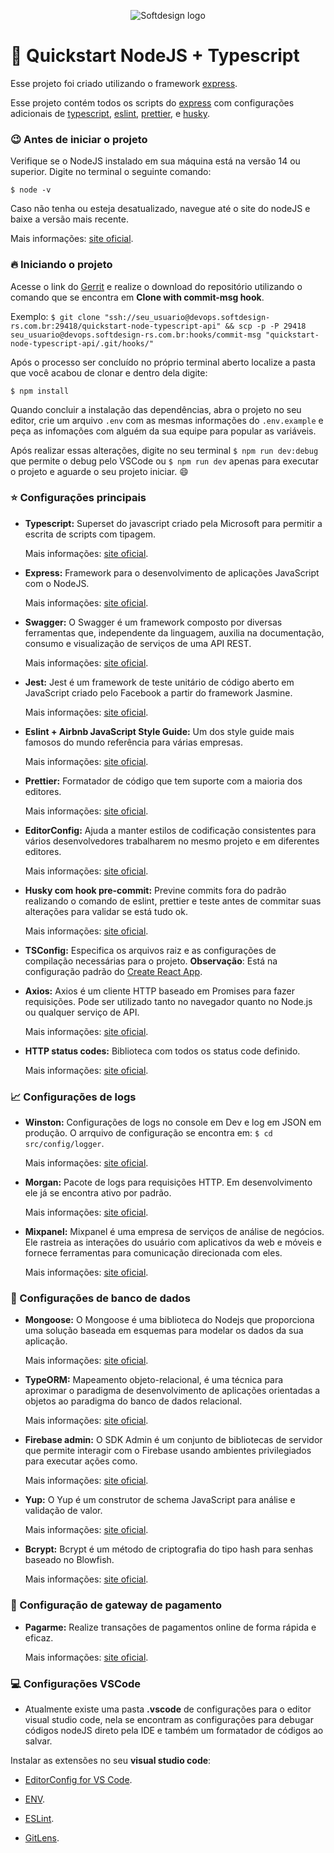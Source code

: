 <p align="center">
  <img src="https://softdesign.com.br/wp-content/themes/bones/library/images/logotipo.svg" alt="Softdesign logo" />
</p>

# :rocket: Quickstart NodeJS + Typescript

Esse projeto foi criado utilizando o framework [express]('https://expressjs.com/pt-br/').

Esse projeto contém todos os scripts do [express]('https://expressjs.com/pt-br/') com configurações adicionais de [typescript]('https://www.typescriptlang.org/'), [eslint](https://eslint.org/), [prettier](https://prettier.io/), e [husky](https://typicode.github.io/husky/#/).

### :wink: Antes de iniciar o projeto

Verifique se o NodeJS instalado em sua máquina está na versão 14 ou superior. Digite no terminal o seguinte comando:

`$ node -v`

Caso não tenha ou esteja desatualizado, navegue até o site do nodeJS e baixe a versão mais recente.

Mais informações: [site oficial](https://nodejs.org/en/).

### :fire: Iniciando o projeto

Acesse o link do [Gerrit](https://devops.softdesign-rs.com.br/gerrit/admin/repos/quickstart-node-typescript-api) e realize o download do repositório utilizando o comando que se encontra em **Clone with commit-msg hook**.

Exemplo:
`$ git clone "ssh://seu_usuario@devops.softdesign-rs.com.br:29418/quickstart-node-typescript-api" && scp -p -P 29418 seu_usuario@devops.softdesign-rs.com.br:hooks/commit-msg "quickstart-node-typescript-api/.git/hooks/"`

Após o processo ser concluído no próprio terminal aberto localize a pasta que você acabou de clonar e dentro dela digite:

`$ npm install`

Quando concluir a instalação das dependências, abra o projeto no seu editor, crie um arquivo `.env` com as mesmas informações do `.env.example` e peça as infomações com alguém da sua equipe para popular as variáveis.

Após realizar essas alterações, digite no seu terminal `$ npm run dev:debug` que permite o debug pelo VSCode ou `$ npm run dev` apenas para executar o projeto e aguarde o seu projeto iniciar. :smile:

### :star: Configurações principais

- **Typescript:**
  Superset do javascript criado pela Microsoft para permitir a escrita de scripts com tipagem.

  Mais informações: [site oficial](https://www.typescriptlang.org/).

- **Express:**
  Framework para o desenvolvimento de aplicações JavaScript com o NodeJS.

  Mais informações: [site oficial](https://expressjs.com/).

- **Swagger:**
  O Swagger é um framework composto por diversas ferramentas que, independente da linguagem, auxilia na documentação, consumo e visualização de serviços de uma API REST.

  Mais informações: [site oficial](https://swagger.io/).

- **Jest:**
  Jest é um framework de teste unitário de código aberto em JavaScript criado pelo Facebook a partir do framework Jasmine.

  Mais informações: [site oficial](https://jestjs.io/pt-BR/).

- **Eslint + Airbnb JavaScript Style Guide:**
  Um dos style guide mais famosos do mundo referência para várias empresas.

  Mais informações: [site oficial](https://github.com/airbnb/javascript).

- **Prettier:**
  Formatador de código que tem suporte com a maioria dos editores.

  Mais informações: [site oficial](https://prettier.io/).

- **EditorConfig:**
  Ajuda a manter estilos de codificação consistentes para vários desenvolvedores trabalharem no mesmo projeto e em diferentes editores.

  Mais informações: [site oficial](https://editorconfig.org/).

- **Husky com hook pre-commit:**
  Previne commits fora do padrão realizando o comando de eslint, prettier e teste antes de commitar suas alterações para validar se está tudo ok.

  Mais informações: [site oficial](https://typicode.github.io/husky/#/).

- **TSConfig:**
  Especifica os arquivos raiz e as configurações de compilação necessárias para o projeto.
  **Observação**: Está na configuração padrão do [Create React App](https://github.com/facebook/create-react-app).

- **Axios:**
  Axios é um cliente HTTP baseado em Promises para fazer requisições. Pode ser utilizado tanto no navegador quanto no Node.js ou qualquer serviço de API.

  Mais informações: [site oficial](https://axios-http.com/).

- **HTTP status codes:**
  Biblioteca com todos os status code definido.

  Mais informações: [site oficial](https://www.npmjs.com/package/http-status-codes).

### :chart_with_upwards_trend: Configurações de logs

- **Winston:**
  Configurações de logs no console em Dev e log em JSON em produção. O arrquivo de configuração se encontra em: `$ cd src/config/logger`.

  Mais informações: [site oficial](https://github.com/winstonjs/winston).

- **Morgan:**
  Pacote de logs para requisições HTTP. Em desenvolvimento ele já se encontra ativo por padrão.

  Mais informações: [site oficial](https://github.com/expressjs/morgan).

- **Mixpanel:**
  Mixpanel é uma empresa de serviços de análise de negócios. Ele rastreia as interações do usuário com aplicativos da web e móveis e fornece ferramentas para comunicação direcionada com eles.

  Mais informações: [site oficial](https://mixpanel.com/home/).

### :bank: Configurações de banco de dados

- **Mongoose:**
  O Mongoose é uma biblioteca do Nodejs que proporciona uma solução baseada em esquemas para modelar os dados da sua aplicação.

  Mais informações: [site oficial](https://mongoosejs.com/).

- **TypeORM:**
  Mapeamento objeto-relacional, é uma técnica para aproximar o paradigma de desenvolvimento de aplicações orientadas a objetos ao paradigma do banco de dados relacional.

  Mais informações: [site oficial](https://typeorm.io/#/).

- **Firebase admin:**
  O SDK Admin é um conjunto de bibliotecas de servidor que permite interagir com o Firebase usando ambientes privilegiados para executar ações como.

  Mais informações: [site oficial](https://firebase.google.com/docs/admin/setup).

- **Yup:**
  O Yup é um construtor de schema JavaScript para análise e validação de valor.

  Mais informações: [site oficial](https://github.com/jquense/yup).

- **Bcrypt:**
  Bcrypt é um método de criptografia do tipo hash para senhas baseado no Blowfish.

  Mais informações: [site oficial](https://www.npmjs.com/package/bcrypt).

### :money_with_wings: Configuração de gateway de pagamento

- **Pagarme:**
  Realize transações de pagamentos online de forma rápida e eficaz.

  Mais informações: [site oficial](https://docs.pagar.me/).

### :computer: Configurações VSCode

- Atualmente existe uma pasta **.vscode** de configurações para o editor visual studio code, nela se encontram as configurações para debugar códigos nodeJS direto pela IDE e também um formatador de códigos ao salvar.

Instalar as extensões no seu **visual studio code**:

- [EditorConfig for VS Code](https://marketplace.visualstudio.com/items?itemName=EditorConfig.EditorConfig).

- [ENV](https://marketplace.visualstudio.com/items?itemName=IronGeek.vscode-env).

- [ESLint](https://marketplace.visualstudio.com/items?itemName=dbaeumer.vscode-eslint).

- [GitLens](https://marketplace.visualstudio.com/items?itemName=eamodio.gitlens).
